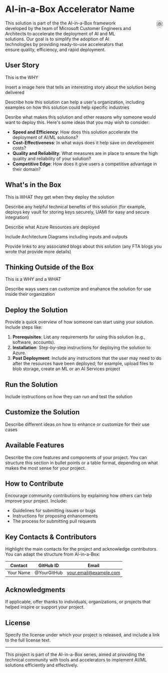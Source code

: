 # AI-in-a-Box Accelerator Name

<div style="display: flex;">
  <div style="width: 80%;">
    This solution is part of the the AI-in-a-Box framework developed by the team of Microsoft Customer Engineers and Architects to accelerate the deployment of AI and ML solutions. Our goal is to simplify the adoption of AI technologies by providing ready-to-use accelerators that ensure quality, efficiency, and rapid deployment.
  </div>
  <div style="width: 20%;">
    <img src="./media/ai-in-a-box.png" alt="AI-in-a-box Project Logo: Description" style="width: 20%; float: right;">
  </div>
</div>

## User Story
This is the WHY

Insert a image here that tells an interesting story about the solution being delivered

Describe how this solution can help a user's organization, including  examples on how this solution could help specific industries

Desribe what makes this solution and other reasons why someone would want to deploy this. Here's some ideas that you may wish to consider:

- **Speed and Efficiency**: How does this solution accelerate the deployment of AI/ML solutions?
- **Cost-Effectiveness**: In what ways does it help save on development costs?
- **Quality and Reliability**: What measures are in place to ensure the high quality and reliability of your solution?
- **Competitive Edge**: How does it give users a competitive advantage in their domain?

## What's in the Box

This is WHAT they get when they deploy the solution

Describe any helpful technical benefits of this solution (for example, deploys key vault for storing keys securely, UAMI for easy and secure integration)

Describe what Azure Resources are deployed

Include Architecture Diagrams including inputs and outputs

Provide links to any associated blogs about this solution (any FTA blogs you wrote that provide more details)

## Thinking Outside of the Box

This is a WHY and a WHAT

Describe ways users can customize and enahance the solution for use inside their organization


## Deploy the Solution

Provide a quick overview of how someone can start using your solution. Include steps like:

1. **Prerequisites**: List any requirements for using this solution (e.g., software, accounts).
2. **Installation**: Step-by-step instructions for deploying the solution to Azure.
3. **Post Deployment**: Include any instructions that the user may need to do after the resources have been deployed; for example, upload files to blob storage, create an ML or an AI Services project

## Run the Solution

Include instructions on how they can run and test the solution

## Customize the Solution

Describe different ideas on how to enhance or customize for their use cases

## Available Features
Describe the core features and components of your project. You can structure this section in bullet points or a table format, depending on what makes the most sense for your project.

## How to Contribute
Encourage community contributions by explaining how others can help improve your project. Include:

- Guidelines for submitting issues or bugs
- Instructions for proposing enhancements
- The process for submitting pull requests

## Key Contacts & Contributors
Highlight the main contacts for the project and acknowledge contributors. You can adapt the structure from AI-in-a-Box:

| Contact | GitHub ID | Email |
|---------|-----------|-------|
| Your Name | @YourGitHub | your.email@example.com |

## Acknowledgments
If applicable, offer thanks to individuals, organizations, or projects that helped inspire or support your project.

## License
Specify the license under which your project is released, and include a link to the full license text.

---

This project is part of the AI-in-a-Box series, aimed at providing the technical community with tools and accelerators to implement AI/ML solutions efficiently and effectively.
